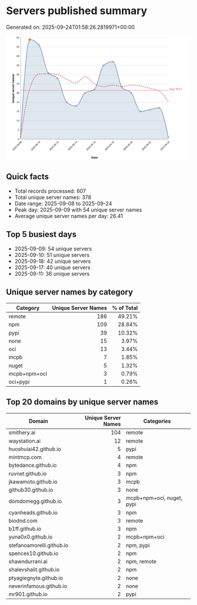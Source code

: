 # Servers published summary

Generated on: 2025-09-24T01:58:26.2819971+00:00

![Unique servers per day](servers-per-day.svg)

## Quick facts
- Total records processed: 607
- Total unique server names: 378
- Date range: 2025-09-08 to 2025-09-24
- Peak day: 2025-09-09 with 54 unique server names
- Average unique server names per day: 26.41

## Top 5 busiest days
- 2025-09-09: 54 unique servers
- 2025-09-10: 51 unique servers
- 2025-09-18: 42 unique servers
- 2025-09-17: 40 unique servers
- 2025-09-11: 36 unique servers

## Unique server names by category

| Category | Unique Server Names | % of Total |
|----------|---------------------:|-----------:|
| remote | 186 | 49.21% |
| npm | 109 | 28.84% |
| pypi | 39 | 10.32% |
| none | 15 | 3.97% |
| oci | 13 | 3.44% |
| mcpb | 7 | 1.85% |
| nuget | 5 | 1.32% |
| mcpb+npm+oci | 3 | 0.79% |
| oci+pypi | 1 | 0.26% |

## Top 20 domains by unique server names

| Domain | Unique Server Names | Categories |
|--------|---------------------:|------------|
| smithery.ai | 104 | remote |
| waystation.ai | 12 | remote |
| huoshuiai42.github.io | 5 | pypi |
| mintmcp.com | 4 | remote |
| bytedance.github.io | 4 | npm |
| ruvnet.github.io | 3 | npm |
| jkawamoto.github.io | 3 | mcpb |
| github30.github.io | 3 | none |
| domdomegg.github.io | 3 | mcpb+npm+oci, nuget, pypi |
| cyanheads.github.io | 3 | npm |
| biodnd.com | 3 | remote |
| b1ff.github.io | 3 | npm |
| yuna0x0.github.io | 2 | mcpb+npm+oci |
| stefanoamorelli.github.io | 2 | npm, pypi |
| spences10.github.io | 2 | npm |
| shawndurrani.ai | 2 | npm, remote |
| shalevshalit.github.io | 2 | npm |
| ptyagiegnyte.github.io | 2 | none |
| neverinfamous.github.io | 2 | none |
| mr901.github.io | 2 | pypi |
